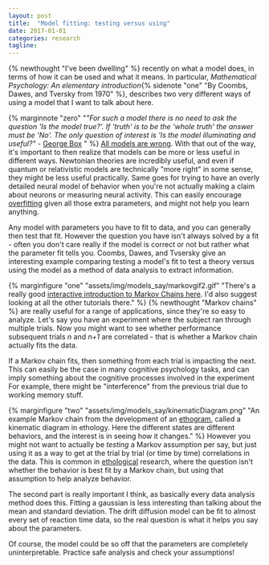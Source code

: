 ```yaml
---
layout: post
title:  "Model fitting: testing versus using"
date: 2017-01-01
categories: research
tagline: 
---
```

{% newthought "I've been dwelling" %} recently on what a model does, in terms of how it can be used and what it means. In particular, *Mathematical Psychology: An elementary introduction*{% sidenote "one" "By Coombs, Dawes, and Tversky from 1970" %}, describes two very different ways of using a model that I want to talk about here.

{% marginnote "zero" "*\"For such a model there is no need to ask the question \'Is the model true?\'. If \'truth\' is to be the \'whole truth\' the answer must be \'No\'. The only question of interest is \'Is the model illuminating and useful?\"* - [George Box](https://en.wikipedia.org/wiki/All_models_are_wrong#Quotations_of_George_Box) " %}
[All models are wrong](https://en.wikipedia.org/wiki/All_models_are_wrong). With that out of the way, it's important to then realize that models can be more or less useful in different ways. Newtonian theories are incredibly useful, and even if quantum or relativistic models are technically "more right" in some sense, they might be less useful practically. Same goes for trying to have an overly detailed neural model of behavior when you're not actually making a claim about neurons or measuring neural activity. This can easily encourage [overfitting](https://en.wikipedia.org/wiki/Overfitting) given all those extra parameters, and might not help you learn anything.

Any model with parameters you have to fit to data, and you can generally then test that fit. However the question you have isn't always solved by a fit - often you don't care really if the model is correct or not but rather what the parameter fit tells you. Coombs, Dawes, and Tvsersky give an interesting example comparing testing a model's fit to test a theory versus using the model as a method of data analysis to extract information.

{% marginfigure "one" "assets/img/models_say/markovgif2.gif" "There's a really good [interactive introduction to Markov Chains here](http://setosa.io/ev/markov-chains/). I'd also suggest looking at all the other tutorials there." %}
{% newthought "Markov chains" %} are really useful for a range of applications, since they're so easy to analyze. Let's say you have an experiment where the subject ran through multiple trials. Now you might want to see whether performance subsequent trials *n* and *n+1* are correlated - that is whether a Markov chain actually fits the data.

If a Markov chain fits, then something from each trial is impacting the next. This can easily be the case in many cognitive psychology tasks, and can imply something about the cognitive processes involved in the experiment For example, there might be "interference" from the previous trial due to working memory stuff.

{% marginfigure "two" "assets/img/models_say/kinematicDiagram.png" "An example Markov chain from the development of an [ethogram](http://college.holycross.edu/faculty/kprestwi/behavior/e&be_notes/E&BE_ethograms.pdf), called a kinematic diagram in ethology. Here the different states are different behaviors, and the interest is in seeing how it changes." %}
However you might not want to actually be *testing* a Markov assumption per say, but just using it as a way to get at the trial by trial (or time by time) correlations in the data. This is common in [ethological](https://en.wikipedia.org/wiki/Ethology) research, where the question isn't whether the behavior is best fit by a Markov chain, but using that assumption to help analyze behavior.

The second part is really important I think, as basically every data analysis method does this. Fitting a gaussian is less interesting than talking about the mean and standard deviation. The drift diffusion model can be fit to almost every set of reaction time data, so the real question is what it helps you say about the parameters.

Of course, the model could be so off that the parameters are completely uninterpretable. Practice safe analysis and check your assumptions!
